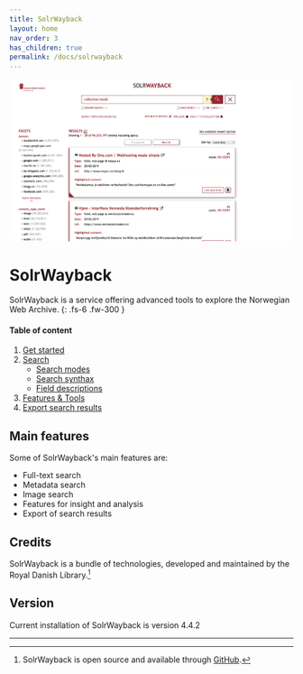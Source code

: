 ```yaml
---
title: SolrWayback
layout: home
nav_order: 3
has_children: true
permalink: /docs/solrwayback
---
```


![](./images/solrwayback-search.png)

# SolrWayback
SolrWayback is a service offering advanced tools to explore the Norwegian Web Archive.
{: .fs-6 .fw-300 }

#### Table of content
1. [Get started](./solrwayback/get-started)
2. [Search](./solrwayback/search)
    - [Search modes](./solrwayback/search/search-modes)
    - [Search synthax](./solrwayback/search/search-synthax)
    - [Field descriptions](./solrwayback/search/fields)
3. [Features & Tools](./solrwayback/features)
4. [Export search results](./solrwayback/export)


## Main features
Some of SolrWayback's main features are:
- Full-text search
- Metadata search
- Image search
- Features for insight and analysis
- Export of search results

## Credits
SolrWayback is a bundle of technologies, developed and maintained by the Royal Danish Library.[^1]

## Version
Current installation of SolrWayback is version 4.4.2

----

[^1]: SolrWayback is open source and available through [GitHub](https://github.com/netarchivesuite/solrwayback/).
